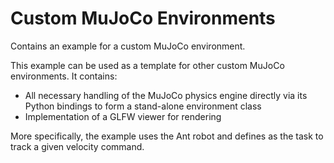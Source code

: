 # Custom MuJoCo Environments

Contains an example for a custom MuJoCo environment.

This example can be used as a template for other custom MuJoCo environments. It contains:
- All necessary handling of the MuJoCo physics engine directly via its Python bindings to form a stand-alone environment class
- Implementation of a GLFW viewer for rendering

More specifically, the example uses the Ant robot and defines as the task to track a given velocity command.